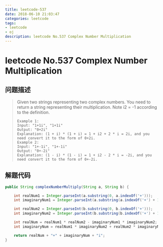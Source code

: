 ```yaml
---
title: leetcode-537
date: 2018-06-10 21:03:47
categories: leetcode
tags:
- leetcode 
- oj
description: leetcode No.537 Complex Number Multiplication
---
```

# leetcode No.537 Complex Number Multiplication

## 问题描述

>Given two strings representing two complex numbers.
>You need to return a string representing their multiplication. Note i2 = -1 according to the definition.
>```text
>Example 1:
>Input: "1+1i", "1+1i"
>Output: "0+2i"
>Explanation: (1 + i) * (1 + i) = 1 + i2 + 2 * i = 2i, and you need convert it to the form of 0+2i.
>Example 2:
>Input: "1+-1i", "1+-1i"
>Output: "0+-2i"
>Explanation: (1 - i) * (1 - i) = 1 + i2 - 2 * i = -2i, and you need convert it to the form of 0+-2i.
>```

## 解题代码

```java
public String complexNumberMultiply(String a, String b) {

    int realNum1 = Integer.parseInt(a.substring(0, a.indexOf('+')));
    int imaginaryNum1 = Integer.parseInt(a.substring(a.indexOf('+') + 1, a.indexOf('i')));

    int realNum2 = Integer.parseInt(b.substring(0, b.indexOf('+')));
    int imaginaryNum2 = Integer.parseInt(b.substring(b.indexOf('+') + 1, b.indexOf('i')));

    int realNum = realNum1 * realNum2 - imaginaryNum1 * imaginaryNum2;
    int imaginaryNum = realNum1 * imaginaryNum2 + realNum2 * imaginaryNum1;

    return realNum + "+" + imaginaryNum + "i";
}
```
